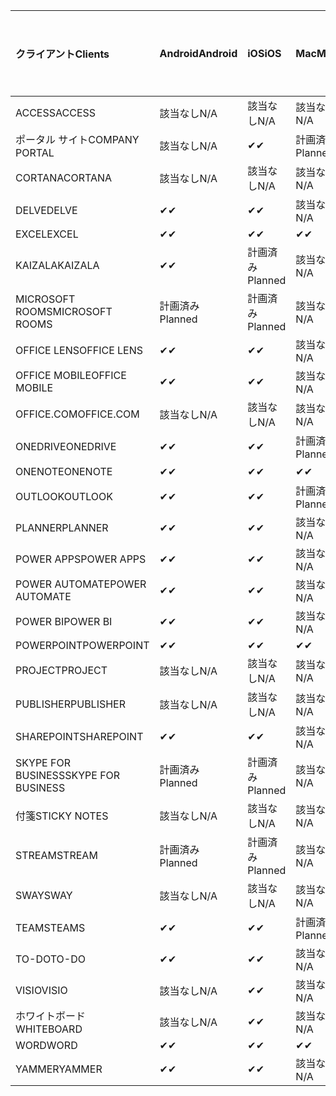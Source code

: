 <!-- This file is generated automatically. Changes made to this file will be overwritten.-->
|<span data-ttu-id="5a129-101">クライアント</span><span class="sxs-lookup"><span data-stu-id="5a129-101">Clients</span></span>|<span data-ttu-id="5a129-102">Android</span><span class="sxs-lookup"><span data-stu-id="5a129-102">Android</span></span>|<span data-ttu-id="5a129-103">iOS</span><span class="sxs-lookup"><span data-stu-id="5a129-103">iOS</span></span>|<span data-ttu-id="5a129-104">Mac</span><span class="sxs-lookup"><span data-stu-id="5a129-104">Mac</span></span>|<span data-ttu-id="5a129-105">Windows 10</span><span class="sxs-lookup"><span data-stu-id="5a129-105">Windows 10</span></span><br><span data-ttu-id="5a129-106">Desktop</span><span class="sxs-lookup"><span data-stu-id="5a129-106">Desktop</span></span>|<span data-ttu-id="5a129-107">Windows 10</span><span class="sxs-lookup"><span data-stu-id="5a129-107">Windows 10</span></span><br><span data-ttu-id="5a129-108">モダン アプリ</span><span class="sxs-lookup"><span data-stu-id="5a129-108">Modern Apps</span></span>|
|:-|:-|:-|:-|:-|:-|
|<span data-ttu-id="5a129-109">ACCESS</span><span class="sxs-lookup"><span data-stu-id="5a129-109">ACCESS</span></span>|<span data-ttu-id="5a129-110">該当なし</span><span class="sxs-lookup"><span data-stu-id="5a129-110">N/A</span></span>|<span data-ttu-id="5a129-111">該当なし</span><span class="sxs-lookup"><span data-stu-id="5a129-111">N/A</span></span>|<span data-ttu-id="5a129-112">該当なし</span><span class="sxs-lookup"><span data-stu-id="5a129-112">N/A</span></span>|<span data-ttu-id="5a129-113">✔</span><span class="sxs-lookup"><span data-stu-id="5a129-113">✔</span></span>|<span data-ttu-id="5a129-114">該当なし</span><span class="sxs-lookup"><span data-stu-id="5a129-114">N/A</span></span>|
|<span data-ttu-id="5a129-115">ポータル サイト</span><span class="sxs-lookup"><span data-stu-id="5a129-115">COMPANY PORTAL</span></span>|<span data-ttu-id="5a129-116">該当なし</span><span class="sxs-lookup"><span data-stu-id="5a129-116">N/A</span></span>|<span data-ttu-id="5a129-117">✔</span><span class="sxs-lookup"><span data-stu-id="5a129-117">✔</span></span>|<span data-ttu-id="5a129-118">計画済み</span><span class="sxs-lookup"><span data-stu-id="5a129-118">Planned</span></span>|<span data-ttu-id="5a129-119">該当なし</span><span class="sxs-lookup"><span data-stu-id="5a129-119">N/A</span></span>|<span data-ttu-id="5a129-120">✔</span><span class="sxs-lookup"><span data-stu-id="5a129-120">✔</span></span>|
|<span data-ttu-id="5a129-121">CORTANA</span><span class="sxs-lookup"><span data-stu-id="5a129-121">CORTANA</span></span>|<span data-ttu-id="5a129-122">該当なし</span><span class="sxs-lookup"><span data-stu-id="5a129-122">N/A</span></span>|<span data-ttu-id="5a129-123">該当なし</span><span class="sxs-lookup"><span data-stu-id="5a129-123">N/A</span></span>|<span data-ttu-id="5a129-124">該当なし</span><span class="sxs-lookup"><span data-stu-id="5a129-124">N/A</span></span>|<span data-ttu-id="5a129-125">該当なし</span><span class="sxs-lookup"><span data-stu-id="5a129-125">N/A</span></span>|<span data-ttu-id="5a129-126">✔</span><span class="sxs-lookup"><span data-stu-id="5a129-126">✔</span></span>|
|<span data-ttu-id="5a129-127">DELVE</span><span class="sxs-lookup"><span data-stu-id="5a129-127">DELVE</span></span>|<span data-ttu-id="5a129-128">✔</span><span class="sxs-lookup"><span data-stu-id="5a129-128">✔</span></span>|<span data-ttu-id="5a129-129">✔</span><span class="sxs-lookup"><span data-stu-id="5a129-129">✔</span></span>|<span data-ttu-id="5a129-130">該当なし</span><span class="sxs-lookup"><span data-stu-id="5a129-130">N/A</span></span>|<span data-ttu-id="5a129-131">該当なし</span><span class="sxs-lookup"><span data-stu-id="5a129-131">N/A</span></span>|<span data-ttu-id="5a129-132">該当なし</span><span class="sxs-lookup"><span data-stu-id="5a129-132">N/A</span></span>|
|<span data-ttu-id="5a129-133">EXCEL</span><span class="sxs-lookup"><span data-stu-id="5a129-133">EXCEL</span></span>|<span data-ttu-id="5a129-134">✔</span><span class="sxs-lookup"><span data-stu-id="5a129-134">✔</span></span>|<span data-ttu-id="5a129-135">✔</span><span class="sxs-lookup"><span data-stu-id="5a129-135">✔</span></span>|<span data-ttu-id="5a129-136">✔</span><span class="sxs-lookup"><span data-stu-id="5a129-136">✔</span></span>|<span data-ttu-id="5a129-137">✔</span><span class="sxs-lookup"><span data-stu-id="5a129-137">✔</span></span>|<span data-ttu-id="5a129-138">✔</span><span class="sxs-lookup"><span data-stu-id="5a129-138">✔</span></span>|
|<span data-ttu-id="5a129-139">KAIZALA</span><span class="sxs-lookup"><span data-stu-id="5a129-139">KAIZALA</span></span>|<span data-ttu-id="5a129-140">✔</span><span class="sxs-lookup"><span data-stu-id="5a129-140">✔</span></span>|<span data-ttu-id="5a129-141">計画済み</span><span class="sxs-lookup"><span data-stu-id="5a129-141">Planned</span></span>|<span data-ttu-id="5a129-142">該当なし</span><span class="sxs-lookup"><span data-stu-id="5a129-142">N/A</span></span>|<span data-ttu-id="5a129-143">該当なし</span><span class="sxs-lookup"><span data-stu-id="5a129-143">N/A</span></span>|<span data-ttu-id="5a129-144">該当なし</span><span class="sxs-lookup"><span data-stu-id="5a129-144">N/A</span></span>|
|<span data-ttu-id="5a129-145">MICROSOFT ROOMS</span><span class="sxs-lookup"><span data-stu-id="5a129-145">MICROSOFT ROOMS</span></span>|<span data-ttu-id="5a129-146">計画済み</span><span class="sxs-lookup"><span data-stu-id="5a129-146">Planned</span></span>|<span data-ttu-id="5a129-147">計画済み</span><span class="sxs-lookup"><span data-stu-id="5a129-147">Planned</span></span>|<span data-ttu-id="5a129-148">該当なし</span><span class="sxs-lookup"><span data-stu-id="5a129-148">N/A</span></span>|<span data-ttu-id="5a129-149">該当なし</span><span class="sxs-lookup"><span data-stu-id="5a129-149">N/A</span></span>|<span data-ttu-id="5a129-150">該当なし</span><span class="sxs-lookup"><span data-stu-id="5a129-150">N/A</span></span>|
|<span data-ttu-id="5a129-151">OFFICE LENS</span><span class="sxs-lookup"><span data-stu-id="5a129-151">OFFICE LENS</span></span>|<span data-ttu-id="5a129-152">✔</span><span class="sxs-lookup"><span data-stu-id="5a129-152">✔</span></span>|<span data-ttu-id="5a129-153">✔</span><span class="sxs-lookup"><span data-stu-id="5a129-153">✔</span></span>|<span data-ttu-id="5a129-154">該当なし</span><span class="sxs-lookup"><span data-stu-id="5a129-154">N/A</span></span>|<span data-ttu-id="5a129-155">該当なし</span><span class="sxs-lookup"><span data-stu-id="5a129-155">N/A</span></span>|<span data-ttu-id="5a129-156">該当なし</span><span class="sxs-lookup"><span data-stu-id="5a129-156">N/A</span></span>|
|<span data-ttu-id="5a129-157">OFFICE MOBILE</span><span class="sxs-lookup"><span data-stu-id="5a129-157">OFFICE MOBILE</span></span>|<span data-ttu-id="5a129-158">✔</span><span class="sxs-lookup"><span data-stu-id="5a129-158">✔</span></span>|<span data-ttu-id="5a129-159">✔</span><span class="sxs-lookup"><span data-stu-id="5a129-159">✔</span></span>|<span data-ttu-id="5a129-160">該当なし</span><span class="sxs-lookup"><span data-stu-id="5a129-160">N/A</span></span>|<span data-ttu-id="5a129-161">該当なし</span><span class="sxs-lookup"><span data-stu-id="5a129-161">N/A</span></span>|<span data-ttu-id="5a129-162">該当なし</span><span class="sxs-lookup"><span data-stu-id="5a129-162">N/A</span></span>|
|<span data-ttu-id="5a129-163">OFFICE.COM</span><span class="sxs-lookup"><span data-stu-id="5a129-163">OFFICE.COM</span></span>|<span data-ttu-id="5a129-164">該当なし</span><span class="sxs-lookup"><span data-stu-id="5a129-164">N/A</span></span>|<span data-ttu-id="5a129-165">該当なし</span><span class="sxs-lookup"><span data-stu-id="5a129-165">N/A</span></span>|<span data-ttu-id="5a129-166">該当なし</span><span class="sxs-lookup"><span data-stu-id="5a129-166">N/A</span></span>|<span data-ttu-id="5a129-167">該当なし</span><span class="sxs-lookup"><span data-stu-id="5a129-167">N/A</span></span>|<span data-ttu-id="5a129-168">✔</span><span class="sxs-lookup"><span data-stu-id="5a129-168">✔</span></span>|
|<span data-ttu-id="5a129-169">ONEDRIVE</span><span class="sxs-lookup"><span data-stu-id="5a129-169">ONEDRIVE</span></span>|<span data-ttu-id="5a129-170">✔</span><span class="sxs-lookup"><span data-stu-id="5a129-170">✔</span></span>|<span data-ttu-id="5a129-171">✔</span><span class="sxs-lookup"><span data-stu-id="5a129-171">✔</span></span>|<span data-ttu-id="5a129-172">計画済み</span><span class="sxs-lookup"><span data-stu-id="5a129-172">Planned</span></span>|<span data-ttu-id="5a129-173">✔</span><span class="sxs-lookup"><span data-stu-id="5a129-173">✔</span></span>|<span data-ttu-id="5a129-174">✔</span><span class="sxs-lookup"><span data-stu-id="5a129-174">✔</span></span>|
|<span data-ttu-id="5a129-175">ONENOTE</span><span class="sxs-lookup"><span data-stu-id="5a129-175">ONENOTE</span></span>|<span data-ttu-id="5a129-176">✔</span><span class="sxs-lookup"><span data-stu-id="5a129-176">✔</span></span>|<span data-ttu-id="5a129-177">✔</span><span class="sxs-lookup"><span data-stu-id="5a129-177">✔</span></span>|<span data-ttu-id="5a129-178">✔</span><span class="sxs-lookup"><span data-stu-id="5a129-178">✔</span></span>|<span data-ttu-id="5a129-179">計画済み</span><span class="sxs-lookup"><span data-stu-id="5a129-179">Planned</span></span>|<span data-ttu-id="5a129-180">✔</span><span class="sxs-lookup"><span data-stu-id="5a129-180">✔</span></span>|
|<span data-ttu-id="5a129-181">OUTLOOK</span><span class="sxs-lookup"><span data-stu-id="5a129-181">OUTLOOK</span></span>|<span data-ttu-id="5a129-182">✔</span><span class="sxs-lookup"><span data-stu-id="5a129-182">✔</span></span>|<span data-ttu-id="5a129-183">✔</span><span class="sxs-lookup"><span data-stu-id="5a129-183">✔</span></span>|<span data-ttu-id="5a129-184">計画済み</span><span class="sxs-lookup"><span data-stu-id="5a129-184">Planned</span></span>|<span data-ttu-id="5a129-185">✔</span><span class="sxs-lookup"><span data-stu-id="5a129-185">✔</span></span>|<span data-ttu-id="5a129-186">✔</span><span class="sxs-lookup"><span data-stu-id="5a129-186">✔</span></span>|
|<span data-ttu-id="5a129-187">PLANNER</span><span class="sxs-lookup"><span data-stu-id="5a129-187">PLANNER</span></span>|<span data-ttu-id="5a129-188">✔</span><span class="sxs-lookup"><span data-stu-id="5a129-188">✔</span></span>|<span data-ttu-id="5a129-189">✔</span><span class="sxs-lookup"><span data-stu-id="5a129-189">✔</span></span>|<span data-ttu-id="5a129-190">該当なし</span><span class="sxs-lookup"><span data-stu-id="5a129-190">N/A</span></span>|<span data-ttu-id="5a129-191">該当なし</span><span class="sxs-lookup"><span data-stu-id="5a129-191">N/A</span></span>|<span data-ttu-id="5a129-192">該当なし</span><span class="sxs-lookup"><span data-stu-id="5a129-192">N/A</span></span>|
|<span data-ttu-id="5a129-193">POWER APPS</span><span class="sxs-lookup"><span data-stu-id="5a129-193">POWER APPS</span></span>|<span data-ttu-id="5a129-194">✔</span><span class="sxs-lookup"><span data-stu-id="5a129-194">✔</span></span>|<span data-ttu-id="5a129-195">✔</span><span class="sxs-lookup"><span data-stu-id="5a129-195">✔</span></span>|<span data-ttu-id="5a129-196">該当なし</span><span class="sxs-lookup"><span data-stu-id="5a129-196">N/A</span></span>|<span data-ttu-id="5a129-197">該当なし</span><span class="sxs-lookup"><span data-stu-id="5a129-197">N/A</span></span>|<span data-ttu-id="5a129-198">計画済み</span><span class="sxs-lookup"><span data-stu-id="5a129-198">Planned</span></span>|
|<span data-ttu-id="5a129-199">POWER AUTOMATE</span><span class="sxs-lookup"><span data-stu-id="5a129-199">POWER AUTOMATE</span></span>|<span data-ttu-id="5a129-200">✔</span><span class="sxs-lookup"><span data-stu-id="5a129-200">✔</span></span>|<span data-ttu-id="5a129-201">✔</span><span class="sxs-lookup"><span data-stu-id="5a129-201">✔</span></span>|<span data-ttu-id="5a129-202">該当なし</span><span class="sxs-lookup"><span data-stu-id="5a129-202">N/A</span></span>|<span data-ttu-id="5a129-203">該当なし</span><span class="sxs-lookup"><span data-stu-id="5a129-203">N/A</span></span>|<span data-ttu-id="5a129-204">該当なし</span><span class="sxs-lookup"><span data-stu-id="5a129-204">N/A</span></span>|
|<span data-ttu-id="5a129-205">POWER BI</span><span class="sxs-lookup"><span data-stu-id="5a129-205">POWER BI</span></span>|<span data-ttu-id="5a129-206">✔</span><span class="sxs-lookup"><span data-stu-id="5a129-206">✔</span></span>|<span data-ttu-id="5a129-207">✔</span><span class="sxs-lookup"><span data-stu-id="5a129-207">✔</span></span>|<span data-ttu-id="5a129-208">該当なし</span><span class="sxs-lookup"><span data-stu-id="5a129-208">N/A</span></span>|<span data-ttu-id="5a129-209">計画済み</span><span class="sxs-lookup"><span data-stu-id="5a129-209">Planned</span></span>|<span data-ttu-id="5a129-210">✔</span><span class="sxs-lookup"><span data-stu-id="5a129-210">✔</span></span>|
|<span data-ttu-id="5a129-211">POWERPOINT</span><span class="sxs-lookup"><span data-stu-id="5a129-211">POWERPOINT</span></span>|<span data-ttu-id="5a129-212">✔</span><span class="sxs-lookup"><span data-stu-id="5a129-212">✔</span></span>|<span data-ttu-id="5a129-213">✔</span><span class="sxs-lookup"><span data-stu-id="5a129-213">✔</span></span>|<span data-ttu-id="5a129-214">✔</span><span class="sxs-lookup"><span data-stu-id="5a129-214">✔</span></span>|<span data-ttu-id="5a129-215">✔</span><span class="sxs-lookup"><span data-stu-id="5a129-215">✔</span></span>|<span data-ttu-id="5a129-216">✔</span><span class="sxs-lookup"><span data-stu-id="5a129-216">✔</span></span>|
|<span data-ttu-id="5a129-217">PROJECT</span><span class="sxs-lookup"><span data-stu-id="5a129-217">PROJECT</span></span>|<span data-ttu-id="5a129-218">該当なし</span><span class="sxs-lookup"><span data-stu-id="5a129-218">N/A</span></span>|<span data-ttu-id="5a129-219">該当なし</span><span class="sxs-lookup"><span data-stu-id="5a129-219">N/A</span></span>|<span data-ttu-id="5a129-220">該当なし</span><span class="sxs-lookup"><span data-stu-id="5a129-220">N/A</span></span>|<span data-ttu-id="5a129-221">✔</span><span class="sxs-lookup"><span data-stu-id="5a129-221">✔</span></span>|<span data-ttu-id="5a129-222">該当なし</span><span class="sxs-lookup"><span data-stu-id="5a129-222">N/A</span></span>|
|<span data-ttu-id="5a129-223">PUBLISHER</span><span class="sxs-lookup"><span data-stu-id="5a129-223">PUBLISHER</span></span>|<span data-ttu-id="5a129-224">該当なし</span><span class="sxs-lookup"><span data-stu-id="5a129-224">N/A</span></span>|<span data-ttu-id="5a129-225">該当なし</span><span class="sxs-lookup"><span data-stu-id="5a129-225">N/A</span></span>|<span data-ttu-id="5a129-226">該当なし</span><span class="sxs-lookup"><span data-stu-id="5a129-226">N/A</span></span>|<span data-ttu-id="5a129-227">✔</span><span class="sxs-lookup"><span data-stu-id="5a129-227">✔</span></span>|<span data-ttu-id="5a129-228">該当なし</span><span class="sxs-lookup"><span data-stu-id="5a129-228">N/A</span></span>|
|<span data-ttu-id="5a129-229">SHAREPOINT</span><span class="sxs-lookup"><span data-stu-id="5a129-229">SHAREPOINT</span></span>|<span data-ttu-id="5a129-230">✔</span><span class="sxs-lookup"><span data-stu-id="5a129-230">✔</span></span>|<span data-ttu-id="5a129-231">✔</span><span class="sxs-lookup"><span data-stu-id="5a129-231">✔</span></span>|<span data-ttu-id="5a129-232">該当なし</span><span class="sxs-lookup"><span data-stu-id="5a129-232">N/A</span></span>|<span data-ttu-id="5a129-233">該当なし</span><span class="sxs-lookup"><span data-stu-id="5a129-233">N/A</span></span>|<span data-ttu-id="5a129-234">該当なし</span><span class="sxs-lookup"><span data-stu-id="5a129-234">N/A</span></span>|
|<span data-ttu-id="5a129-235">SKYPE FOR BUSINESS</span><span class="sxs-lookup"><span data-stu-id="5a129-235">SKYPE FOR BUSINESS</span></span>|<span data-ttu-id="5a129-236">計画済み</span><span class="sxs-lookup"><span data-stu-id="5a129-236">Planned</span></span>|<span data-ttu-id="5a129-237">計画済み</span><span class="sxs-lookup"><span data-stu-id="5a129-237">Planned</span></span>|<span data-ttu-id="5a129-238">該当なし</span><span class="sxs-lookup"><span data-stu-id="5a129-238">N/A</span></span>|<span data-ttu-id="5a129-239">該当なし</span><span class="sxs-lookup"><span data-stu-id="5a129-239">N/A</span></span>|<span data-ttu-id="5a129-240">該当なし</span><span class="sxs-lookup"><span data-stu-id="5a129-240">N/A</span></span>|
|<span data-ttu-id="5a129-241">付箋</span><span class="sxs-lookup"><span data-stu-id="5a129-241">STICKY NOTES</span></span>|<span data-ttu-id="5a129-242">該当なし</span><span class="sxs-lookup"><span data-stu-id="5a129-242">N/A</span></span>|<span data-ttu-id="5a129-243">該当なし</span><span class="sxs-lookup"><span data-stu-id="5a129-243">N/A</span></span>|<span data-ttu-id="5a129-244">該当なし</span><span class="sxs-lookup"><span data-stu-id="5a129-244">N/A</span></span>|<span data-ttu-id="5a129-245">該当なし</span><span class="sxs-lookup"><span data-stu-id="5a129-245">N/A</span></span>|<span data-ttu-id="5a129-246">✔</span><span class="sxs-lookup"><span data-stu-id="5a129-246">✔</span></span>|
|<span data-ttu-id="5a129-247">STREAM</span><span class="sxs-lookup"><span data-stu-id="5a129-247">STREAM</span></span>|<span data-ttu-id="5a129-248">計画済み</span><span class="sxs-lookup"><span data-stu-id="5a129-248">Planned</span></span>|<span data-ttu-id="5a129-249">計画済み</span><span class="sxs-lookup"><span data-stu-id="5a129-249">Planned</span></span>|<span data-ttu-id="5a129-250">該当なし</span><span class="sxs-lookup"><span data-stu-id="5a129-250">N/A</span></span>|<span data-ttu-id="5a129-251">該当なし</span><span class="sxs-lookup"><span data-stu-id="5a129-251">N/A</span></span>|<span data-ttu-id="5a129-252">該当なし</span><span class="sxs-lookup"><span data-stu-id="5a129-252">N/A</span></span>|
|<span data-ttu-id="5a129-253">SWAY</span><span class="sxs-lookup"><span data-stu-id="5a129-253">SWAY</span></span>|<span data-ttu-id="5a129-254">該当なし</span><span class="sxs-lookup"><span data-stu-id="5a129-254">N/A</span></span>|<span data-ttu-id="5a129-255">該当なし</span><span class="sxs-lookup"><span data-stu-id="5a129-255">N/A</span></span>|<span data-ttu-id="5a129-256">該当なし</span><span class="sxs-lookup"><span data-stu-id="5a129-256">N/A</span></span>|<span data-ttu-id="5a129-257">該当なし</span><span class="sxs-lookup"><span data-stu-id="5a129-257">N/A</span></span>|<span data-ttu-id="5a129-258">✔</span><span class="sxs-lookup"><span data-stu-id="5a129-258">✔</span></span>|
|<span data-ttu-id="5a129-259">TEAMS</span><span class="sxs-lookup"><span data-stu-id="5a129-259">TEAMS</span></span>|<span data-ttu-id="5a129-260">✔</span><span class="sxs-lookup"><span data-stu-id="5a129-260">✔</span></span>|<span data-ttu-id="5a129-261">✔</span><span class="sxs-lookup"><span data-stu-id="5a129-261">✔</span></span>|<span data-ttu-id="5a129-262">計画済み</span><span class="sxs-lookup"><span data-stu-id="5a129-262">Planned</span></span>|<span data-ttu-id="5a129-263">計画済み</span><span class="sxs-lookup"><span data-stu-id="5a129-263">Planned</span></span>|<span data-ttu-id="5a129-264">該当なし</span><span class="sxs-lookup"><span data-stu-id="5a129-264">N/A</span></span>|
|<span data-ttu-id="5a129-265">TO-DO</span><span class="sxs-lookup"><span data-stu-id="5a129-265">TO-DO</span></span>|<span data-ttu-id="5a129-266">✔</span><span class="sxs-lookup"><span data-stu-id="5a129-266">✔</span></span>|<span data-ttu-id="5a129-267">✔</span><span class="sxs-lookup"><span data-stu-id="5a129-267">✔</span></span>|<span data-ttu-id="5a129-268">該当なし</span><span class="sxs-lookup"><span data-stu-id="5a129-268">N/A</span></span>|<span data-ttu-id="5a129-269">該当なし</span><span class="sxs-lookup"><span data-stu-id="5a129-269">N/A</span></span>|<span data-ttu-id="5a129-270">✔</span><span class="sxs-lookup"><span data-stu-id="5a129-270">✔</span></span>|
|<span data-ttu-id="5a129-271">VISIO</span><span class="sxs-lookup"><span data-stu-id="5a129-271">VISIO</span></span>|<span data-ttu-id="5a129-272">該当なし</span><span class="sxs-lookup"><span data-stu-id="5a129-272">N/A</span></span>|<span data-ttu-id="5a129-273">✔</span><span class="sxs-lookup"><span data-stu-id="5a129-273">✔</span></span>|<span data-ttu-id="5a129-274">該当なし</span><span class="sxs-lookup"><span data-stu-id="5a129-274">N/A</span></span>|<span data-ttu-id="5a129-275">✔</span><span class="sxs-lookup"><span data-stu-id="5a129-275">✔</span></span>|<span data-ttu-id="5a129-276">該当なし</span><span class="sxs-lookup"><span data-stu-id="5a129-276">N/A</span></span>|
|<span data-ttu-id="5a129-277">ホワイトボード</span><span class="sxs-lookup"><span data-stu-id="5a129-277">WHITEBOARD</span></span>|<span data-ttu-id="5a129-278">該当なし</span><span class="sxs-lookup"><span data-stu-id="5a129-278">N/A</span></span>|<span data-ttu-id="5a129-279">✔</span><span class="sxs-lookup"><span data-stu-id="5a129-279">✔</span></span>|<span data-ttu-id="5a129-280">該当なし</span><span class="sxs-lookup"><span data-stu-id="5a129-280">N/A</span></span>|<span data-ttu-id="5a129-281">該当なし</span><span class="sxs-lookup"><span data-stu-id="5a129-281">N/A</span></span>|<span data-ttu-id="5a129-282">✔</span><span class="sxs-lookup"><span data-stu-id="5a129-282">✔</span></span>|
|<span data-ttu-id="5a129-283">WORD</span><span class="sxs-lookup"><span data-stu-id="5a129-283">WORD</span></span>|<span data-ttu-id="5a129-284">✔</span><span class="sxs-lookup"><span data-stu-id="5a129-284">✔</span></span>|<span data-ttu-id="5a129-285">✔</span><span class="sxs-lookup"><span data-stu-id="5a129-285">✔</span></span>|<span data-ttu-id="5a129-286">✔</span><span class="sxs-lookup"><span data-stu-id="5a129-286">✔</span></span>|<span data-ttu-id="5a129-287">✔</span><span class="sxs-lookup"><span data-stu-id="5a129-287">✔</span></span>|<span data-ttu-id="5a129-288">✔</span><span class="sxs-lookup"><span data-stu-id="5a129-288">✔</span></span>|
|<span data-ttu-id="5a129-289">YAMMER</span><span class="sxs-lookup"><span data-stu-id="5a129-289">YAMMER</span></span>|<span data-ttu-id="5a129-290">✔</span><span class="sxs-lookup"><span data-stu-id="5a129-290">✔</span></span>|<span data-ttu-id="5a129-291">✔</span><span class="sxs-lookup"><span data-stu-id="5a129-291">✔</span></span>|<span data-ttu-id="5a129-292">該当なし</span><span class="sxs-lookup"><span data-stu-id="5a129-292">N/A</span></span>|<span data-ttu-id="5a129-293">計画済み</span><span class="sxs-lookup"><span data-stu-id="5a129-293">Planned</span></span>|<span data-ttu-id="5a129-294">N/A</span><span class="sxs-lookup"><span data-stu-id="5a129-294">N/A</span></span>|
